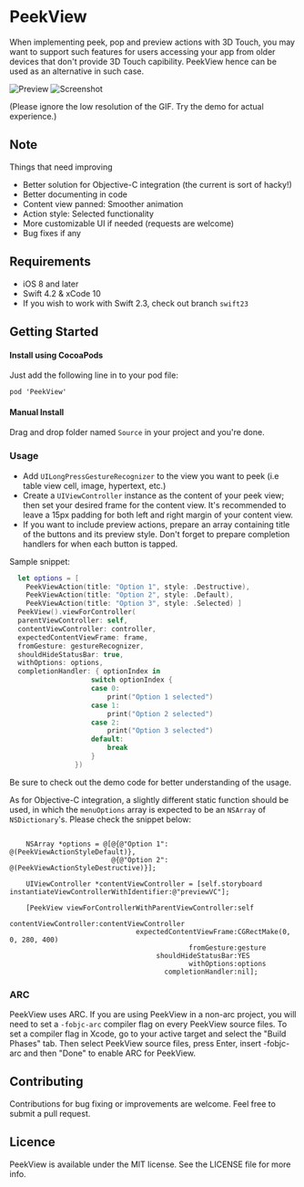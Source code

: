 # PeekView
When implementing peek, pop and preview actions with 3D Touch, you may want to support such features for users accessing your app from older devices that don't provide 3D Touch capibility. PeekView hence can be used as an alternative in such case.

![Preview](https://github.com/itsmeichigo/PeekView/blob/master/peekview.gif)
![Screenshot](https://github.com/itsmeichigo/PeekView/blob/master/screenshot.png)

(Please ignore the low resolution of the GIF. Try the demo for actual experience.)

## Note

Things that need improving
- Better solution for Objective-C integration (the current is sort of hacky!)
- Better documenting in code
- Content view panned: Smoother animation
- Action style: Selected functionality
- More customizable UI if needed (requests are welcome)
- Bug fixes if any

## Requirements

- iOS 8 and later
- Swift 4.2 & xCode 10
- If you wish to work with Swift 2.3, check out branch `swift23`

## Getting Started

#### Install using CocoaPods

Just add the following line in to your pod file:
  
	pod 'PeekView'

#### Manual Install

Drag and drop folder named `Source` in your project and you're done.

### Usage

- Add `UILongPressGestureRecognizer` to the view you want to peek (i.e table view cell, image, hypertext, etc.)
- Create a `UIViewController` instance as the content of your peek view; then set your desired frame for the content view. It's recommended to leave a 15px padding for both left and right margin of your content view.
- If you want to include preview actions, prepare an array containing title of the buttons and its preview style. Don't forget to prepare completion handlers for when each button is tapped.

Sample snippet:

```Swift
  let options = [ 
    PeekViewAction(title: "Option 1", style: .Destructive), 
    PeekViewAction(title: "Option 2", style: .Default), 
    PeekViewAction(title: "Option 3", style: .Selected) ]
  PeekView().viewForController(
  parentViewController: self, 
  contentViewController: controller, 
  expectedContentViewFrame: frame, 
  fromGesture: gestureRecognizer, 
  shouldHideStatusBar: true, 
  withOptions: options, 
  completionHandler: { optionIndex in
                    switch optionIndex {
                    case 0:
                        print("Option 1 selected")
                    case 1:
                        print("Option 2 selected")
                    case 2:
                        print("Option 3 selected")
                    default:
                        break
                    }
                })
```

Be sure to check out the demo code for better understanding of the usage.

As for Objective-C integration, a slightly different static function should be used, in which the `menuOptions` array is expected to be an `NSArray` of `NSDictionary`'s. Please check the snippet below:

```Objc

    NSArray *options = @[@{@"Option 1": @(PeekViewActionStyleDefault)},
                         @{@"Option 2": @(PeekViewActionStyleDestructive)}];
    
    UIViewController *contentViewController = [self.storyboard instantiateViewControllerWithIdentifier:@"previewVC"];
    
    [PeekView viewForControllerWithParentViewController:self
                                  contentViewController:contentViewController
                               expectedContentViewFrame:CGRectMake(0, 0, 280, 400)
                                            fromGesture:gesture
                                    shouldHideStatusBar:YES
                                            withOptions:options
                                      completionHandler:nil];
```

### ARC

PeekView uses ARC. If you are using PeekView in a non-arc project, you
will need to set a `-fobjc-arc` compiler flag on every PeekView source files. To set a
compiler flag in Xcode, go to your active target and select the "Build Phases" tab. Then select
PeekView source files, press Enter, insert -fobjc-arc and then "Done" to enable ARC
for PeekView.

## Contributing

Contributions for bug fixing or improvements are welcome. Feel free to submit a pull request.

## Licence

PeekView is available under the MIT license. See the LICENSE file for more info.
